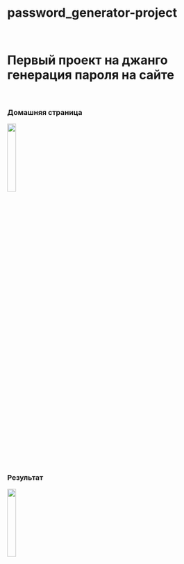 # password_generator-project


<br>
<h1>Первый проект на джанго генерация пароля на сайте</h1>
<br>
<h3>Домашняя страница</h3>
<img src="https://user-images.githubusercontent.com/97764479/236853161-1210176a-0f01-4bec-9985-8d226e4a5fcc.png.png" width=20% height=20%>
<br>
<h3>Результат</h3>
<img src="https://user-images.githubusercontent.com/97764479/236853285-4daa1066-fc1e-4c3a-bee0-284cf326a518.png" width=20% height=20%>
<br>
